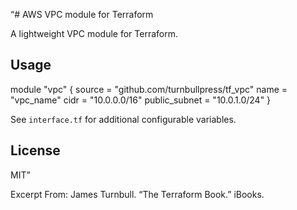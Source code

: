 “# AWS VPC module for Terraform

A lightweight VPC module for Terraform.

## Usage

module "vpc" {
  source = "github.com/turnbullpress/tf_vpc"
  name   = "vpc_name"
  cidr   = "10.0.0.0/16"
  public_subnet = "10.0.1.0/24"
}

See `interface.tf` for additional configurable variables.

## License

MIT”

Excerpt From: James Turnbull. “The Terraform Book.” iBooks. 
